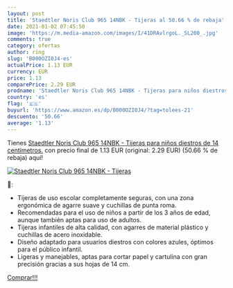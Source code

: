 ```yaml
---
layout: post
title: 'Staedtler Noris Club 965 14NBK - Tijeras al 50.66 % de rebaja'
date: 2021-01-02 07:45:50
image: 'https://m.media-amazon.com/images/I/41DRAvlrgoL._SL200_.jpg'
comments: true
category: ofertas
author: ring
slug: 'B000OZI0J4-es'
actualPrice: 1.13 EUR
currency: EUR
price: 1.13
comparePrice: 2.29 EUR
prodname: 'Staedtler Noris Club 965 14NBK - Tijeras para niños diestros de 14 centímetros.'
country: 'es'
flag: '🇪🇸'
buyurl: 'https://www.amazon.es/dp/B000OZI0J4/?tag=tolees-21'
descuento: '50.66'
average: '1.13'
---
```


Tienes [Staedtler Noris Club 965 14NBK - Tijeras para niños diestros de 14 centímetros.](https://www.amazon.es/dp/B000OZI0J4/?tag=tolees-21) con precio final de  1.13 EUR (original: 2.29 EUR) (50.66 %  de rebaja) aqui!

[![Staedtler Noris Club 965 14NBK - Tijeras](https://m.media-amazon.com/images/I/41DRAvlrgoL._SL200_.jpg)](https://www.amazon.es/dp/B000OZI0J4/?tag=tolees-21)

🔎:

- Tijeras de uso escolar completamente seguras, con una zona ergonómica de agarre suave y cuchillas de punta roma.
- Recomendadas para el uso de niños a partir de los 3 años de edad, aunque también aptas para uso de adultos.
- Tijeras infantiles de alta calidad, con agarres de material plástico y cuchillas de acero inoxidable.
- Diseño adaptado para usuarios diestros con colores azules, óptimos para el público infantil.
- Ligeras y manejables, aptas para cortar papel y cartulina con gran precisión gracias a sus hojas de 14 cm.

[Comprar!!!](https://www.amazon.es/dp/B000OZI0J4/?tag=tolees-21)
